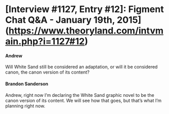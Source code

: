 # [Interview #1127, Entry #12]: Figment Chat Q&A - January 19th, 2015](https://www.theoryland.com/intvmain.php?i=1127#12)

#### Andrew

Will White Sand still be considered an adaptation, or will it be considered canon, the canon version of its content?

#### Brandon Sanderson

Andrew, right now I’m declaring the White Sand graphic novel to be the canon version of its content. We will see how that goes, but that’s what I’m planning right now.


